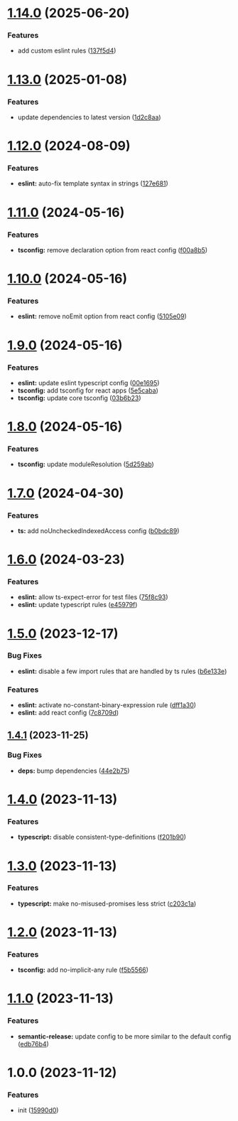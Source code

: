 # [1.14.0](https://github.com/TimoBechtel/style/compare/v1.13.0...v1.14.0) (2025-06-20)


### Features

* add custom eslint rules ([137f5d4](https://github.com/TimoBechtel/style/commit/137f5d4450451daa62fbd6890ec442eed5658632))

# [1.13.0](https://github.com/TimoBechtel/style/compare/v1.12.0...v1.13.0) (2025-01-08)


### Features

* update dependencies to latest version ([1d2c8aa](https://github.com/TimoBechtel/style/commit/1d2c8aa66c958258be3480ba78136be4e3e2dc66))

# [1.12.0](https://github.com/TimoBechtel/style/compare/v1.11.0...v1.12.0) (2024-08-09)


### Features

* **eslint:** auto-fix template syntax in strings ([127e681](https://github.com/TimoBechtel/style/commit/127e68135217799fbe93de896ef191a508b81fcd))

# [1.11.0](https://github.com/TimoBechtel/style/compare/v1.10.0...v1.11.0) (2024-05-16)


### Features

* **tsconfig:** remove declaration option from react config ([f00a8b5](https://github.com/TimoBechtel/style/commit/f00a8b58363ad6584d774abf03dbcb496392fd06))

# [1.10.0](https://github.com/TimoBechtel/style/compare/v1.9.0...v1.10.0) (2024-05-16)


### Features

* **eslint:** remove noEmit option from react config ([5105e09](https://github.com/TimoBechtel/style/commit/5105e0985d25eecd608db4a173ecfa56f6b9a614))

# [1.9.0](https://github.com/TimoBechtel/style/compare/v1.8.0...v1.9.0) (2024-05-16)


### Features

* **eslint:** update eslint typescript config ([00e1695](https://github.com/TimoBechtel/style/commit/00e1695a1598540a06716b27084163b1a63cefe3))
* **tsconfig:** add tsconfig for react apps ([5e5caba](https://github.com/TimoBechtel/style/commit/5e5cabad3e9f72e4fe77806881eec142d98537de))
* **tsconfig:** update core tsconfig ([03b6b23](https://github.com/TimoBechtel/style/commit/03b6b239d58940d789873bff8b9d071c0ed0f77e))

# [1.8.0](https://github.com/TimoBechtel/style/compare/v1.7.0...v1.8.0) (2024-05-16)


### Features

* **tsconfig:** update moduleResolution ([5d259ab](https://github.com/TimoBechtel/style/commit/5d259abdbd84887e473886145d0abe51a5b480b4))

# [1.7.0](https://github.com/TimoBechtel/style/compare/v1.6.0...v1.7.0) (2024-04-30)


### Features

* **ts:** add noUncheckedIndexedAccess config ([b0bdc89](https://github.com/TimoBechtel/style/commit/b0bdc89a1b9820325d13358ff13050e1221d1fa9))

# [1.6.0](https://github.com/TimoBechtel/style/compare/v1.5.0...v1.6.0) (2024-03-23)


### Features

* **eslint:** allow ts-expect-error for test files ([75f8c93](https://github.com/TimoBechtel/style/commit/75f8c936cbd64dd2ded9b854e32770a7606a35a6))
* **eslint:** update typescript rules ([e45979f](https://github.com/TimoBechtel/style/commit/e45979f569c64d80ee6329d8e97f70b2e3c146ca))

# [1.5.0](https://github.com/TimoBechtel/style/compare/v1.4.1...v1.5.0) (2023-12-17)


### Bug Fixes

* **eslint:** disable a few import rules that are handled by ts rules ([b6e133e](https://github.com/TimoBechtel/style/commit/b6e133ef11f778e132b0e2ae9074cf50dac9d7b1))


### Features

* **eslint:** activate no-constant-binary-expression rule ([dff1a30](https://github.com/TimoBechtel/style/commit/dff1a30f760405fbbd52ab2675fb7ceb1a22cde0))
* **eslint:** add react config ([7c8709d](https://github.com/TimoBechtel/style/commit/7c8709df9c1d4ea354cc8783a616ad414611712e))

## [1.4.1](https://github.com/TimoBechtel/style/compare/v1.4.0...v1.4.1) (2023-11-25)


### Bug Fixes

* **deps:** bump dependencies ([44e2b75](https://github.com/TimoBechtel/style/commit/44e2b7596a98aae1c2c004aea46f4fc88917ec41))

# [1.4.0](https://github.com/TimoBechtel/style/compare/v1.3.0...v1.4.0) (2023-11-13)


### Features

* **typescript:** disable consistent-type-definitions ([f201b90](https://github.com/TimoBechtel/style/commit/f201b90449cc27afe9b8690a00ef5f13628a782d))

# [1.3.0](https://github.com/TimoBechtel/style/compare/v1.2.0...v1.3.0) (2023-11-13)


### Features

* **typescript:** make no-misused-promises less strict ([c203c1a](https://github.com/TimoBechtel/style/commit/c203c1a065a6bad30557758e3a75239760fa1f80))

# [1.2.0](https://github.com/TimoBechtel/style/compare/v1.1.0...v1.2.0) (2023-11-13)


### Features

* **tsconfig:** add no-implicit-any rule ([f5b5566](https://github.com/TimoBechtel/style/commit/f5b55665fae229f4a84d30847ea4b91004596d18))

# [1.1.0](https://github.com/TimoBechtel/style/compare/v1.0.0...v1.1.0) (2023-11-13)


### Features

* **semantic-release:** update config to be more similar to the default config ([edb76b4](https://github.com/TimoBechtel/style/commit/edb76b4cb6d2e39c63c3829149084288886f3e68))

# 1.0.0 (2023-11-12)


### Features

* init ([15990d0](https://github.com/TimoBechtel/style/commit/15990d013e7afdc7eeb1b888fc13564db64e278d))
